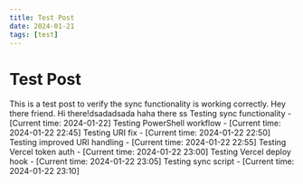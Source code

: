 ```yaml
---
title: Test Post
date: 2024-01-21
tags: [test]
---
```


# Test Post

This is a test post to verify the sync functionality is working correctly.  Hey there friend. Hi there!dsadadsada
haha there
ss
Testing sync functionality - [Current time: 2024-01-22]
Testing PowerShell workflow - [Current time: 2024-01-22 22:45]
Testing URI fix - [Current time: 2024-01-22 22:50]
Testing improved URI handling - [Current time: 2024-01-22 22:55]
Testing Vercel token auth - [Current time: 2024-01-22 23:00]
Testing Vercel deploy hook - [Current time: 2024-01-22 23:05]
Testing sync script - [Current time: 2024-01-22 23:10]